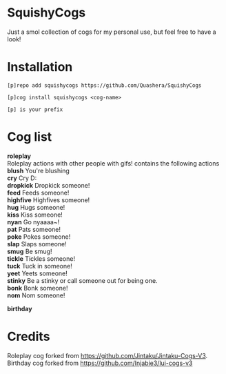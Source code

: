 # SquishyCogs
Just a smol collection of cogs for my personal use, but feel free to have a look!

# Installation
`[p]repo add squishycogs https://github.com/Quashera/SquishyCogs`

`[p]cog install squishycogs <cog-name>`

`[p] is your prefix`

# Cog list
**roleplay**  
Roleplay actions with other people with gifs!
contains the following actions
  **blush** You're blushing  
  **cry** Cry D:  
  **dropkick** Dropkick someone!  
  **feed** Feeds someone!  
  **highfive** Highfives someone!  
  **hug** Hugs someone!  
  **kiss** Kiss someone!  
  **nyan** Go nyaaaa~!  
  **pat** Pats someone!   
  **poke** Pokes someone!   
  **slap** Slaps someone!  
  **smug** Be smug!  
  **tickle** Tickles someone!  
  **tuck** Tuck in someone!  
  **yeet** Yeets someone!  
  **stinky** Be a stinky or call someone out for being one.  
  **bonk** Bonk someone!  
  **nom** Nom someone!  

**birthday**

# Credits
Roleplay cog forked from https://github.com/Jintaku/Jintaku-Cogs-V3.
Birthday cog forked from https://github.com/Injabie3/lui-cogs-v3
